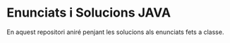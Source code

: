 # Enunciats i Solucions JAVA

En aquest repositori aniré penjant les solucions als enunciats fets a classe.

